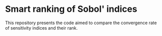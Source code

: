 
# Smart ranking of Sobol' indices

This repository presents the code aimed to compare the convergence rate of sensitivity indices and their rank.

